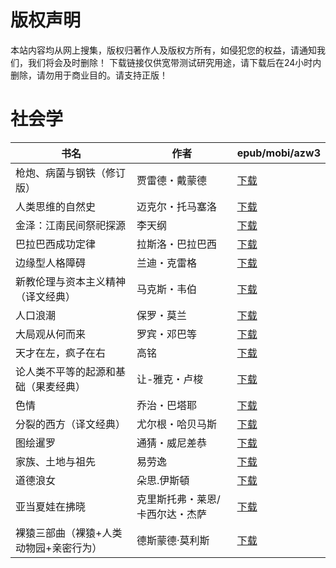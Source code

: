 # 版权声明

本站内容均从网上搜集，版权归著作人及版权方所有，如侵犯您的权益，请通知我们，我们将会及时删除！ 下载链接仅供宽带测试研究用途，请下载后在24小时内删除，请勿用于商业目的。请支持正版！

# 社会学

| 书名 | 作者 | epub/mobi/azw3 |
| --- | --- | --- |
| 枪炮、病菌与钢铁（修订版） | 贾雷德・戴蒙德 | [下载](https://url89.ctfile.com/f/31084289-1356983905-f85b31?p=8866) |
| 人类思维的自然史 | 迈克尔・托马塞洛 | [下载](https://url89.ctfile.com/f/31084289-1356983137-5c8214?p=8866) |
| 金泽：江南民间祭祀探源 | 李天纲 | [下载](https://url89.ctfile.com/f/31084289-1357051459-d27d41?p=8866) |
| 巴拉巴西成功定律 | 拉斯洛・巴拉巴西 | [下载](https://url89.ctfile.com/f/31084289-1357051138-d3549d?p=8866) |
| 边缘型人格障碍 | 兰迪・克雷格 | [下载](https://url89.ctfile.com/f/31084289-1357046161-9be382?p=8866) |
| 新教伦理与资本主义精神（译文经典） | 马克斯・韦伯 | [下载](https://url89.ctfile.com/f/31084289-1357040401-93f014?p=8866) |
| 人口浪潮 | 保罗・莫兰 | [下载](https://url89.ctfile.com/f/31084289-1357036612-18f17f?p=8866) |
| 大局观从何而来 | 罗宾・邓巴等 | [下载](https://url89.ctfile.com/f/31084289-1357033450-b78be9?p=8866) |
| 天才在左，疯子在右 | 高铭 | [下载](https://url89.ctfile.com/f/31084289-1357033432-51830f?p=8866) |
| 论人类不平等的起源和基础（果麦经典） | 让-雅克・卢梭 | [下载](https://url89.ctfile.com/f/31084289-1357033066-71ad49?p=8866) |
| 色情 | 乔治・巴塔耶 | [下载](链接未找到) |
| 分裂的西方（译文经典） | 尤尔根・哈贝马斯 | [下载](https://url89.ctfile.com/f/31084289-1357031485-819851?p=8866) |
| 图绘暹罗 | 通猜・威尼差恭 | [下载](https://url89.ctfile.com/f/31084289-1357031227-7a0955?p=8866) |
| 家族、土地与祖先 | 易劳逸 | [下载](https://url89.ctfile.com/f/31084289-1357031032-8c3eae?p=8866) |
| 道德浪女 | 朵思.伊斯頓 | [下载](https://url89.ctfile.com/f/31084289-1357030552-72f46b?p=8866) |
| 亚当夏娃在拂晓 | 克里斯托弗・莱恩/卡西尔达・杰萨 | [下载](https://url89.ctfile.com/f/31084289-1357022974-7960c8?p=8866) |
| 裸猿三部曲（裸猿+人类动物园+亲密行为） | 德斯蒙德·莫利斯 | [下载](https://url89.ctfile.com/f/31084289-1357006138-fcb247?p=8866) |
